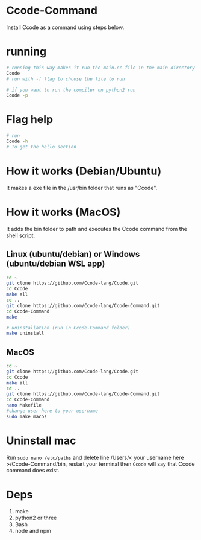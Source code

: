 # Ccode-Command
Install Ccode as a command using steps below.
# running
```bash
# running this way makes it run the main.cc file in the main directory
Ccode
# run with -f flag to choose the file to run

# if you want to run the compiler on python2 run
Ccode -p
```
# Flag help
```bash
# run
Ccode -h
# To get the hello section
```
# How it works (Debian/Ubuntu)
It makes a exe file in the /usr/bin folder that runs as "Ccode".
# How it works (MacOS)
It adds the bin folder to path and executes the Ccode command from the shell script.
## Linux (ubuntu/debian) or Windows (ubuntu/debian WSL app)
```bash
cd ~
git clone https://github.com/Ccode-lang/Ccode.git
cd Ccode
make all
cd ..
git clone https://github.com/Ccode-lang/Ccode-Command.git
cd Ccode-Command
make

# uninstallation (run in Ccode-Command folder)
make uninstall


```
## MacOS
```bash
cd ~
git clone https://github.com/Ccode-lang/Ccode.git
cd Ccode
make all
cd ..
git clone https://github.com/Ccode-lang/Ccode-Command.git
cd Ccode-Command
nano Makefile
#change user-here to your username
sudo make macos


```
# Uninstall mac
Run ```sudo nano /etc/paths``` and delete line /Users/< your username here >/Ccode-Command/bin, 
restart your terminal then ```Ccode``` will say that Ccode command does exist.
# Deps
1. make
2. python2 or three
3. Bash
4. node and npm
